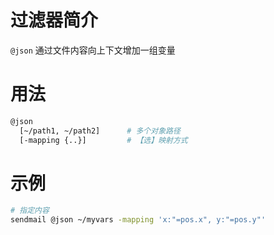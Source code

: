 过滤器简介
======= 

`@json` 通过文件内容向上下文增加一组变量
 

用法
=======

```bash
@json 
  [~/path1, ~/path2]      # 多个对象路径
  [-mapping {..}]         # 【选】映射方式
```


示例
=======

```bash
# 指定内容
sendmail @json ~/myvars -mapping 'x:"=pos.x", y:"=pos.y"'
```

